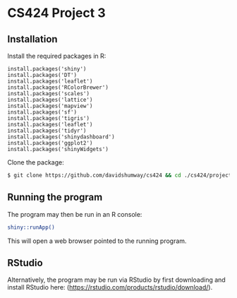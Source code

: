 # CS424 Project 3

## Installation
Install the required packages in R:
```
install.packages('shiny')
install.packages('DT')
install.packages('leaflet')
install.packages('RColorBrewer')
install.packages('scales')
install.packages('lattice')
install.packages('mapview')
install.packages('sf')
install.packages('tigris')
install.packages('leaflet')
install.packages('tidyr')
install.packages('shinydashboard')
install.packages('ggplot2')
install.packages('shinyWidgets')
```

Clone the package:
```bash
$ git clone https://github.com/davidshumway/cs424 && cd ./cs424/project3
```

## Running the program
The program may then be run in an R console:
```bash
shiny::runApp()
```
This will open a web browser pointed to the running program.

## RStudio
Alternatively, the program may be run via RStudio by first downloading and install RStudio here: (https://rstudio.com/products/rstudio/download/).
